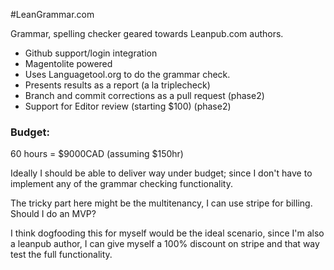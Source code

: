 #LeanGrammar.com

Grammar, spelling checker geared towards Leanpub.com authors.

- Github support/login integration
- Magentolite powered
- Uses Languagetool.org to do the grammar check.
- Presents results as a report (a la triplecheck)
- Branch and commit corrections as a pull request (phase2)
- Support for Editor review (starting $100) (phase2)

### Budget:

60 hours = $9000CAD (assuming $150hr)

Ideally I should be able to deliver way under budget; since I don't have to implement any of the grammar checking functionality. 

The tricky part here might be the multitenancy, I can use stripe for billing. Should I do an MVP? 

I think dogfooding this for myself would be the ideal scenario, since I'm also a leanpub author, I can give myself a 100% discount on stripe and that way test the full functionality.


